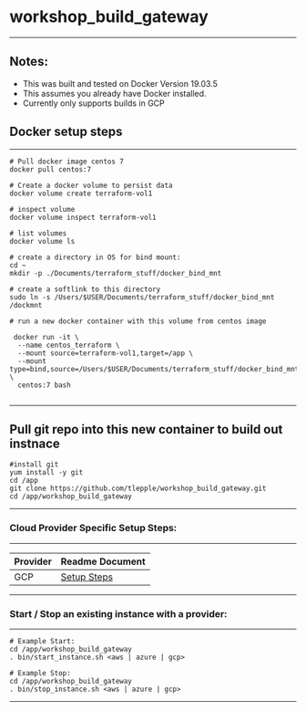 # workshop_build_gateway
---

Notes:
---
*  This was built and tested on Docker Version 19.03.5
*  This assumes you already have Docker installed.
*  Currently only supports builds in GCP

## Docker setup steps
---

```
# Pull docker image centos 7
docker pull centos:7

# Create a docker volume to persist data
docker volume create terraform-vol1

# inspect volume
docker volume inspect terraform-vol1

# list volumes
docker volume ls

# create a directory in OS for bind mount:
cd ~
mkdir -p ./Documents/terraform_stuff/docker_bind_mnt

# create a softlink to this directory
sudo ln -s /Users/$USER/Documents/terraform_stuff/docker_bind_mnt /dockmnt

# run a new docker container with this volume from centos image

 docker run -it \
  --name centos_terraform \
  --mount source=terraform-vol1,target=/app \
  --mount type=bind,source=/Users/$USER/Documents/terraform_stuff/docker_bind_mnt,target=/dockmnt \
  centos:7 bash
  
```


---
## Pull git repo into this new container to build out instnace

```
#install git
yum install -y git
cd /app
git clone https://github.com/tlepple/workshop_build_gateway.git
cd /app/workshop_build_gateway
```
---
### Cloud Provider Specific Setup Steps:
---

| Provider         | Readme Document  |
| ---------------- | ---------------- |
| GCP              | [Setup Steps](./gcp_readme.md)|

---

###  Start / Stop an existing instance with a provider:

---

```
# Example Start:  
cd /app/workshop_build_gateway
. bin/start_instance.sh <aws | azure | gcp>

# Example Stop:  
cd /app/workshop_build_gateway
. bin/stop_instance.sh <aws | azure | gcp>
```

---
